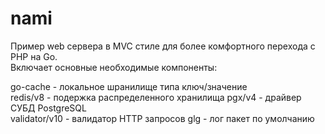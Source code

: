 # nami

Пример web сервера в MVC стиле для более комфортного перехода с PHP на Go.  
Включает основные необходимые компоненты:

go-cache - локальное шранилище типа ключ/значение  
redis/v8 - подержка распределенного хранилища
pgx/v4 - драйвер СУБД PostgreSQL  
validator/v10 - валидатор HTTP запросов
glg - лог пакет по умолчанию  


```go

```